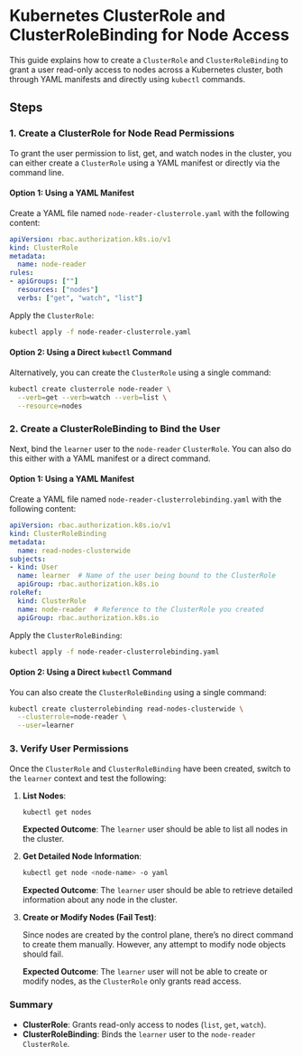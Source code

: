 
# Kubernetes ClusterRole and ClusterRoleBinding for Node Access

This guide explains how to create a `ClusterRole` and `ClusterRoleBinding` to grant a user read-only access to nodes across a Kubernetes cluster, both through YAML manifests and directly using `kubectl` commands.

## Steps

### 1. Create a ClusterRole for Node Read Permissions

To grant the user permission to list, get, and watch nodes in the cluster, you can either create a `ClusterRole` using a YAML manifest or directly via the command line.

#### Option 1: Using a YAML Manifest

Create a YAML file named `node-reader-clusterrole.yaml` with the following content:

```yaml
apiVersion: rbac.authorization.k8s.io/v1
kind: ClusterRole
metadata:
  name: node-reader
rules:
- apiGroups: [""]
  resources: ["nodes"]
  verbs: ["get", "watch", "list"]
```

Apply the `ClusterRole`:

```bash
kubectl apply -f node-reader-clusterrole.yaml
```

#### Option 2: Using a Direct `kubectl` Command

Alternatively, you can create the `ClusterRole` using a single command:

```bash
kubectl create clusterrole node-reader \
  --verb=get --verb=watch --verb=list \
  --resource=nodes
```

### 2. Create a ClusterRoleBinding to Bind the User

Next, bind the `learner` user to the `node-reader` `ClusterRole`. You can also do this either with a YAML manifest or a direct command.

#### Option 1: Using a YAML Manifest

Create a YAML file named `node-reader-clusterrolebinding.yaml` with the following content:

```yaml
apiVersion: rbac.authorization.k8s.io/v1
kind: ClusterRoleBinding
metadata:
  name: read-nodes-clusterwide
subjects:
- kind: User
  name: learner  # Name of the user being bound to the ClusterRole
  apiGroup: rbac.authorization.k8s.io
roleRef:
  kind: ClusterRole
  name: node-reader  # Reference to the ClusterRole you created
  apiGroup: rbac.authorization.k8s.io
```

Apply the `ClusterRoleBinding`:

```bash
kubectl apply -f node-reader-clusterrolebinding.yaml
```

#### Option 2: Using a Direct `kubectl` Command

You can also create the `ClusterRoleBinding` using a single command:

```bash
kubectl create clusterrolebinding read-nodes-clusterwide \
  --clusterrole=node-reader \
  --user=learner
```

### 3. Verify User Permissions

Once the `ClusterRole` and `ClusterRoleBinding` have been created, switch to the `learner` context and test the following:

1. **List Nodes**:

   ```bash
   kubectl get nodes
   ```

   **Expected Outcome**: The `learner` user should be able to list all nodes in the cluster.

2. **Get Detailed Node Information**:

   ```bash
   kubectl get node <node-name> -o yaml
   ```

   **Expected Outcome**: The `learner` user should be able to retrieve detailed information about any node in the cluster.

3. **Create or Modify Nodes (Fail Test)**:

   Since nodes are created by the control plane, there’s no direct command to create them manually. However, any attempt to modify node objects should fail.

   **Expected Outcome**: The `learner` user will not be able to create or modify nodes, as the `ClusterRole` only grants read access.

### Summary

- **ClusterRole**: Grants read-only access to nodes (`list`, `get`, `watch`).
- **ClusterRoleBinding**: Binds the `learner` user to the `node-reader` `ClusterRole`.

